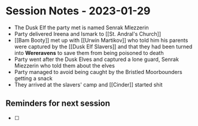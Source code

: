 # Session Notes - 2023-01-29
* The Dusk Elf the party met is named Senrak Mlezzerin
* Party delivered Ireena and Ismark to [[St. Andral's Church]]
* [[Bam Booty]] met up with [[Urwin Martikov]] who told him his parents were captured by the [[Dusk Elf Slavers]] and that they had been turned into **Wereravens** to save them from being poisoned to death
* Party went after the Dusk Elves and captured a lone guard, Senrak Miezzerin who told them about the elves
* Party managed to avoid being caught by the Bristled Moorbounders getting a snack
* They arrived at the slavers' camp and [[Cinder]] started shit

## Reminders for next session
* [ ] 